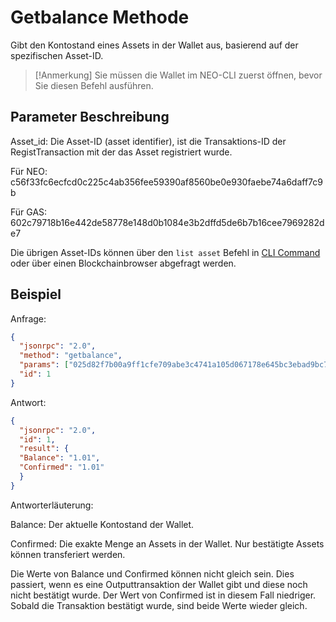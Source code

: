 # Getbalance Methode

Gibt den Kontostand eines Assets in der Wallet aus, basierend auf der spezifischen Asset-ID.

> [!Anmerkung]
> Sie müssen die Wallet im NEO-CLI zuerst öffnen, bevor Sie diesen Befehl ausführen.

## Parameter Beschreibung

Asset_id: Die Asset-ID (asset identifier), ist die Transaktions-ID der RegistTransaction mit der das Asset registriert wurde.

Für NEO: c56f33fc6ecfcd0c225c4ab356fee59390af8560be0e930faebe74a6daff7c9b

Für GAS: 602c79718b16e442de58778e148d0b1084e3b2dffd5de6b7b16cee7969282de7

Die übrigen Asset-IDs können über den `list asset` Befehl in [CLI Command](../cli.md) oder über einen Blockchainbrowser abgefragt werden.

## Beispiel

Anfrage:

```json
{
  "jsonrpc": "2.0",
  "method": "getbalance",
  "params": ["025d82f7b00a9ff1cfe709abe3c4741a105d067178e645bc3ebad9bc79af47d4"],
  "id": 1
}
```

Antwort:

```json
{
  "jsonrpc": "2.0",
  "id": 1,
  "result": {
  "Balance": "1.01",
  "Confirmed": "1.01"
  }
}
```

Antworterläuterung:

Balance: Der aktuelle Kontostand der Wallet.

Confirmed: Die exakte Menge an Assets in der Wallet. Nur bestätigte Assets können transferiert werden.

Die Werte von Balance und Confirmed können nicht gleich sein. Dies passiert, wenn es eine Outputtransaktion der Wallet gibt und diese noch nicht bestätigt wurde. Der Wert von Confirmed ist in diesem Fall niedriger. Sobald die Transaktion bestätigt wurde, sind beide Werte wieder gleich.
